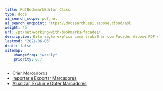 ```yaml
---
title: PdfBookmarkEditor Class
type: docs
ai_search_scope: pdf_net
ai_search_endpoint: https://docsearch.api.aspose.cloud/ask
weight: 45
url: /pt/net/working-with-bookmarks-facades/
description: Esta seção explica como trabalhar com Facades Aspose.PDF usando a Classe PdfBookmarkEditor.
lastmod: "2021-06-05"
draft: false
sitemap:
    changefreq: "weekly"
    priority: 0.7
---
```

- [Criar Marcadores](/pdf/net/create-bookmarks/)
- [Importar e Exportar Marcadores](/pdf/net/import-and-export-bookmarks/)
- [Atualizar, Excluir e Obter Marcadores](/pdf/net/update-delete-and-get-bookmarks/)